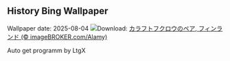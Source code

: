 ## History Bing Wallpaper
Wallpaper date: 2025-08-04
![](https://www.bing.com/th?id=OHR.LaplandOwl_JA-JP2701506191_UHD.jpg&w=1000)Download: [カラフトフクロウのペア, フィンランド (© imageBROKER.com/Alamy)](https://www.bing.com/th?id=OHR.LaplandOwl_JA-JP2701506191_UHD.jpg)

Auto get programm by LtgX
